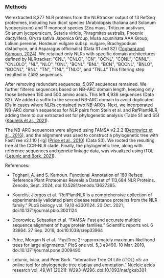 ### Methods

We extracted 8,377 NLR proteins from the NLRtracker output of 13 RefSeq proteomes, including two dicot species (Arabidopsis thaliana and Solanum lycopersicum) and 11 monocot species (Zea mays, Triticum aestivum, Solanum lycopersicum, Setaria viridis, Phragmites australis, Phoenix dactylifera, Oryza sativa Japonica Group, Musa acuminata AAA Group, Lolium perenne, Hordeum vulgare subsp. vulgare, Brachypodium distachyon, and Asparagus officinalis) (Data S1 and S2) ([Toghani and Kamoun, 2024](https://doi.org/10.5281/zenodo.13627395)). We retained only NLRs with specific domain architectures defined by NLRtracker: "CNL", "CNLO", "CN", "OCNL", "CONL", "CNNL", "CNLOLO", "NL", "NLO", "ONL", "BCNL", "BNL", "BCN", "BCCNL", "BNLO", "BOCNL", "RNL", "TN", "TNL", "TNLO", and "TNLJ." This filtering step resulted in 7,592 sequences.

After removing redundant sequences, 5,097 sequences remained. We further filtered sequences based on NB-ARC domain length, keeping only those between 150 and 500 amino acids. This left 4,936 sequences (Data S2). We added a suffix to the second NB-ARC domain to avoid duplicated IDs in cases where NLRs contained two NB-ARCs. Next, we incorporated NB-ARC domain sequences for NLR pairs from Stein et al. and RefPlantNLR, adding them to our extracted set for phylogenetic analysis (Table S1 and S5) ([Kourelis et al., 2021](https://doi.org/10.1371/journal.pbio.3001124)).

The NB-ARC sequences were aligned using FAMSA v2.2.2 ([Deorowicz et al., 2016](https://doi.org/10.1038/srep33964)), and the alignment was used to construct a phylogenetic tree with FastTree v2.1.10 [-lg] ([Price et al., 2010](https://doi.org/10.1371/journal.pone.0009490)) (Data S3). We rooted the resulting tree at the CCR-NLR clade. Finally, the phylogenetic tree, along with reference sequences and genetic linkage data, was visualized using iTOL ([Letunic and Bork, 2021](https://doi.org/10.1093/nar/gkab301)).


References:

- Toghani, A. and S. Kamoun. Functional Annotation of 180 Refseq Reference Plant Proteomes Reveals a Dataset of 113,684 NLR Proteins. Zenodo, Sept. 2024, doi:10.5281/zenodo.13627395.

- Kourelis, Jiorgos et al. “RefPlantNLR is a comprehensive collection of experimentally validated plant disease resistance proteins from the NLR family.” PLoS biology vol. 19,10 e3001124. 20 Oct. 2021, doi:10.1371/journal.pbio.3001124

- Deorowicz, Sebastian et al. “FAMSA: Fast and accurate multiple sequence alignment of huge protein families.” Scientific reports vol. 6 33964. 27 Sep. 2016, doi:10.1038/srep33964

- Price, Morgan N et al. “FastTree 2--approximately maximum-likelihood trees for large alignments.” PloS one vol. 5,3 e9490. 10 Mar. 2010, doi:10.1371/journal.pone.0009490

- Letunic, Ivica, and Peer Bork. “Interactive Tree Of Life (iTOL) v5: an online tool for phylogenetic tree display and annotation.” Nucleic acids research vol. 49,W1 (2021): W293-W296. doi:10.1093/nar/gkab301




